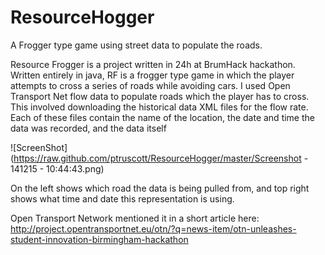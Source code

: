 # ResourceHogger

A Frogger type game using street data to populate the roads.

Resource Frogger is a project written in 24h at BrumHack hackathon. Written entirely in java, RF is a frogger type game in which the player attempts to cross a series of roads while avoiding cars. I used Open Transport Net flow data to populate roads which the player has to cross.  This involved downloading the historical data XML files for the flow rate.  Each of these files contain the name of the location, the date and time the data was recorded, and the data itself

![ScreenShot](https://raw.github.com/ptruscott/ResourceHogger/master/Screenshot - 141215 - 10:44:43.png)

On the left shows which road the data is being pulled from, and top right shows what time and date this representation is using.

Open Transport Network mentioned it in a short article here: http://project.opentransportnet.eu/otn/?q=news-item/otn-unleashes-student-innovation-birmingham-hackathon
